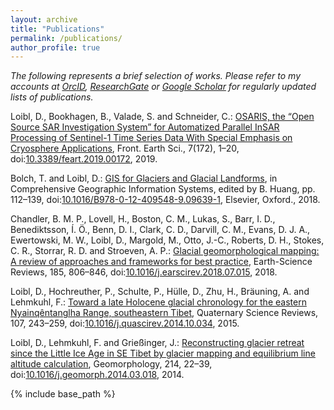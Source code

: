 ```yaml
---
layout: archive
title: "Publications"
permalink: /publications/
author_profile: true
---
```


*The following represents a brief selection of works.*
*Please refer to my accounts at [OrcID]({{author.orcid}}), [ResearchGate]({{author.researchgate}}) or [Google Scholar]({{author.googlescholar}}) for regularly updated lists of publications.*

Loibl, D., Bookhagen, B., Valade, S. and Schneider, C.: [OSARIS, the “Open Source SAR Investigation System” for Automatized Parallel InSAR Processing of Sentinel-1 Time Series Data With Special Emphasis on Cryosphere Applications](https://doi.org/10.3389/feart.2019.00172), Front. Earth Sci., 7(172), 1–20, doi:[10.3389/feart.2019.00172](https://doi.org/10.3389/feart.2019.00172), 2019.

Bolch, T. and Loibl, D.: [GIS for Glaciers and Glacial Landforms](https://10.1016/B978-0-12-409548-9.09639-1), in Comprehensive Geographic Information Systems, edited by B. Huang, pp. 112–139, doi:[10.1016/B978-0-12-409548-9.09639-1](https://10.1016/B978-0-12-409548-9.09639-1), Elsevier, Oxford., 2018.

Chandler, B. M. P., Lovell, H., Boston, C. M., Lukas, S., Barr, I. D., Benediktsson, Í. Ö., Benn, D. I., Clark, C. D., Darvill, C. M., Evans, D. J. A., Ewertowski, M. W., Loibl, D., Margold, M., Otto, J.-C., Roberts, D. H., Stokes, C. R., Storrar, R. D. and Stroeven, A. P.: [Glacial geomorphological mapping: A review of approaches and frameworks for best practice](https://doi.org/10.1016/j.earscirev.2018.07.015), Earth-Science Reviews, 185, 806–846, doi:[10.1016/j.earscirev.2018.07.015](https://doi.org/10.1016/j.earscirev.2018.07.015), 2018.

Loibl, D., Hochreuther, P., Schulte, P., Hülle, D., Zhu, H., Bräuning, A. and Lehmkuhl, F.: [Toward a late Holocene glacial chronology for the eastern Nyainqêntanglha Range, southeastern Tibet](https://doi.org/10.1016/j.quascirev.2014.10.034), Quaternary Science Reviews, 107, 243–259, doi:[10.1016/j.quascirev.2014.10.034](https://doi.org/10.1016/j.quascirev.2014.10.034), 2015.

Loibl, D., Lehmkuhl, F. and Grießinger, J.: [Reconstructing glacier retreat since the Little Ice Age in SE Tibet by glacier mapping and equilibrium line altitude calculation](https://doi.org/doi:10.1016/j.geomorph.2014.03.018), Geomorphology, 214, 22–39, doi:[10.1016/j.geomorph.2014.03.018](https://doi.org/doi:10.1016/j.geomorph.2014.03.018), 2014.


{% include base_path %}




